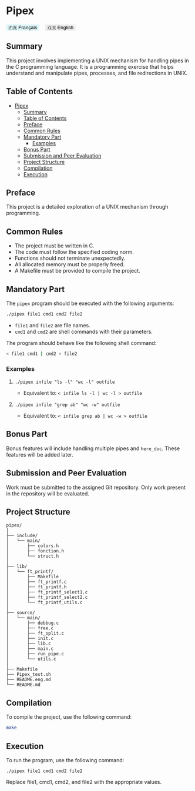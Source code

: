 # Pipex

<a href="https://github.com/RaphyStoll/Pipex/blob/main/README.md" style="text-decoration:none;">
  <button style="background-color:#e0f7fa; border:none; cursor:pointer;">
    🇫🇷 Français
  </button>
</a>
&nbsp;&nbsp;
<a href="https://github.com/RaphyStoll/Pipex/blob/main/README.eng.md" style="text-decoration:none;">
  <button style="border:none; cursor:pointer;">
    🇬🇧 English
  </button>
</a>

## Summary

This project involves implementing a UNIX mechanism for handling pipes in the C programming
language. It is a programming exercise that helps understand and manipulate pipes, processes, and
file redirections in UNIX.

## Table of Contents

- [Pipex](#pipex)
	- [Summary](#summary)
	- [Table of Contents](#table-of-contents)
	- [Preface](#preface)
	- [Common Rules](#common-rules)
	- [Mandatory Part](#mandatory-part)
		- [Examples](#examples)
	- [Bonus Part](#bonus-part)
	- [Submission and Peer Evaluation](#submission-and-peer-evaluation)
	- [Project Structure](#project-structure)
	- [Compilation](#compilation)
	- [Execution](#execution)

## Preface

This project is a detailed exploration of a UNIX mechanism through programming.

## Common Rules

- The project must be written in C.
- The code must follow the specified coding norm.
- Functions should not terminate unexpectedly.
- All allocated memory must be properly freed.
- A Makefile must be provided to compile the project.

## Mandatory Part

The `pipex` program should be executed with the following arguments:

```bash
./pipex file1 cmd1 cmd2 file2
```

- `file1` and `file2` are file names.
- `cmd1` and `cmd2` are shell commands with their parameters.

The program should behave like the following shell command:

```bash
< file1 cmd1 | cmd2 > file2
```

### Examples

1. `./pipex infile "ls -l" "wc -l" outfile`

   - Equivalent to: `< infile ls -l | wc -l > outfile`

2. `./pipex infile "grep ab" "wc -w" outfile`
   - Equivalent to: `< infile grep ab | wc -w > outfile`

## Bonus Part

Bonus features will include handling multiple pipes and `here_doc`. These features will be added
later.

## Submission and Peer Evaluation

Work must be submitted to the assigned Git repository. Only work present in the repository will be
evaluated.

## Project Structure

```
pipex/
│
├── include/
│   └── main/
│       ├── colors.h
│       ├── fonction.h
│       └── struct.h
│
├── lib/
│   └── ft_printf/
│       ├── Makefile
│       ├── ft_printf.c
│       ├── ft_printf.h
│       ├── ft_printf_select1.c
│       ├── ft_printf_select2.c
│       └── ft_printf_utils.c
│
├── source/
│   └── main/
│       ├── debbug.c
│       ├── free.c
│       ├── ft_split.c
│       ├── init.c
│       ├── lib.c
│       ├── main.c
│       ├── run_pipe.c
│       └── utils.c
│
├── Makefile
├── Pipex_test.sh
├── README.eng.md
└── README.md
```

## Compilation

To compile the project, use the following command:

```sh
make
```

## Execution

To run the program, use the following command:

```
./pipex file1 cmd1 cmd2 file2
```

Replace file1, cmd1, cmd2, and file2 with the appropriate values.
